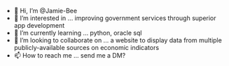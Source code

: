 - 👋 Hi, I’m @Jamie-Bee
- 👀 I’m interested in ... improving government services through superior app development
- 🌱 I’m currently learning ... python, oracle sql
- 💞️ I’m looking to collaborate on ...  a website to display data from multiple publicly-available sources on economic indicators 
- 📫 How to reach me ... send me a DM?

<!---
Jamie-Bee/Jamie-Bee is a ✨ special ✨ repository because its `README.md` (this file) appears on your GitHub profile.
You can click the Preview link to take a look at your changes.
--->
